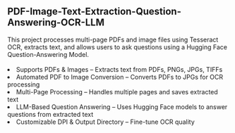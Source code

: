 <h2>PDF-Image-Text-Extraction-Question-Answering-OCR-LLM</h2>
This project processes multi-page PDFs and image files using Tesseract OCR, extracts text, and allows users to ask questions using a Hugging Face Question-Answering Model.
<br><br>
<li> Supports PDFs & Images – Extracts text from PDFs, PNGs, JPGs, TIFFs<br></li>
<li> Automated PDF to Image Conversion – Converts PDFs to JPGs for OCR processing<br></li>
<li> Multi-Page Processing – Handles multiple pages and saves extracted text<br></li>
<li> LLM-Based Question Answering – Uses Hugging Face models to answer questions from extracted text<br></li>
<li> Customizable DPI & Output Directory – Fine-tune OCR quality<br></li>

